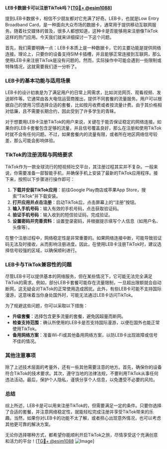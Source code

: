 **LEB卡数据卡可以注册TikTok吗？[[TG💪+ @esim1088](https://t.me/s/esim1088)]**

提到LEB卡数据卡，相信不少朋友都对它充满了好奇。LEB卡，也就是Low Entry Broadband Card，是一种面向大众市场的数据卡，通常用于提供移动互联网服务。随着社交媒体的普及，很多人都想知道，这种卡是否能够用来注册像TikTok这样的热门应用。今天我们就来详细探讨一下这个问题。

首先，我们需要明确一点：LEB卡本质上是一种数据卡，它的主要功能是提供网络连接。理论上，只要你的设备支持SIM卡插槽，并且能够正常连接到互联网，那么使用LEB卡来注册TikTok是没有问题的。然而，实际操作中可能会遇到一些限制或特殊情况，这就需要我们逐一分析了。

### LEB卡的基本功能与适用场景

LEB卡的设计初衷是为了满足用户的日常上网需求，比如浏览网页、观看视频、发送邮件等。它通常由各大电信运营商推出，提供不同套餐的流量服务。用户可以根据自己的使用习惯选择合适的套餐，比如按月收费或者按流量计费。由于其价格相对低廉，且不需要长期合约，因此受到了许多学生的青睐。

对于想要用LEB卡注册TikTok的用户来说，关键在于能否保证稳定的网络连接。如果你的LEB卡套餐包含足够的流量，并且信号覆盖良好，那么在注册和使用TikTok时就不会有任何问题。不过，如果套餐内的流量有限，或者所在地区网络信号较差，那么可能会影响体验。

### TikTok的注册流程与网络要求

TikTok作为一款全球流行的短视频社交平台，其注册过程其实并不复杂。一般来说，你需要准备一部智能手机，并确保手机上安装了最新的TikTok应用程序。接下来，按照以下步骤进行操作即可：

1. **下载并安装TikTok应用**：前往Google Play商店或苹果App Store，搜索“TikTok”并下载安装。
2. **打开应用并点击注册**：启动TikTok后，点击屏幕上的“注册”按钮。
3. **输入手机号码**：输入有效的手机号码，点击获取验证码。
4. **验证手机号码**：输入收到的短信验证码，完成验证。
5. **设置密码并完善资料**：设置登录密码，并根据提示填写个人信息（如用户名、头像等）。

在整个注册过程中，网络稳定性是非常重要的。如果网络连接中断，可能导致验证码无法及时接收，从而影响注册进度。因此，在使用LEB卡注册TikTok时，建议选择信号较强的区域，以确保顺利进行。

### LEB卡与TikTok兼容性的问题

尽管LEB卡可以提供基本的网络服务，但在某些情况下，它可能无法完全满足TikTok的需求。例如，部分LEB卡套餐可能存在流量限制，一旦超出限额就会自动断网，这无疑会对TikTok的正常使用造成困扰。此外，有些LEB卡可能不支持国际漫游，这意味着当你身处国外时，可能无法通过LEB卡访问TikTok。

为了规避这些问题，你可以采取以下措施：
- **升级套餐**：选择包含更多流量的套餐，避免因超量而断网。
- **检查支持范围**：确认所使用的LEB卡是否支持国际漫游，以便在国外也能正常使用TikTok。
- **备用网络方案**：准备Wi-Fi或其他备用网络方案，以防LEB卡出现故障或信号不佳的情况。

### 其他注意事项

除了上述技术层面的考量外，还有一些其他需要注意的地方。首先，确保你的设备符合TikTok的技术要求。其次，遵守当地的法律法规，不要利用TikTok从事任何违法活动。最后，保护个人隐私，谨慎分享个人信息，以免遭受不必要的风险。

### 总结

综上所述，LEB卡是可以用来注册TikTok的，但需要满足一定的条件。只要你选择了合适的套餐，并注意网络稳定性，就能轻松完成注册并享受TikTok带来的乐趣。当然，如果你对LEB卡的功能不太了解，或者担心出现意外情况，也可以考虑其他更可靠的解决方案。

无论你选择哪种方式，都希望你能顺利开启TikTok之旅，尽情享受这个充满创意和活力的平台！[[TG💪+ @esim1088](https://t.me/s/esim1088) ![Image](https://i.postimg.cc/4NQfJmqS/Snipaste-2025-05-13-00-14-12.png)]